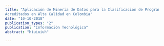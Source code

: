 ```yaml
---
title: "Aplicación de Minería de Datos para la Clasificación de Programas Universitarios de Ingeniería Industrial
Acreditados en Alta Calidad en Colombia"
date: "10-10-2018"
publication_types: "2"
publication: "Información Tecnológica"
abstract: "hiuiuiuh"

---
```


